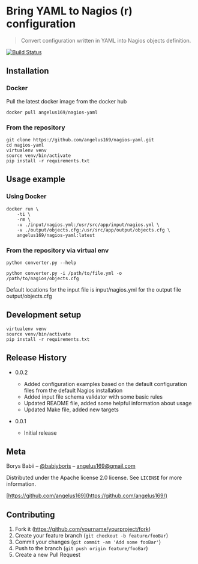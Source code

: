 # Bring YAML to Nagios (r) configuration
> Convert configuration written in YAML into Nagios objects definition.

[![Build Status](https://travis-ci.org/angelus169/nagios-yaml.svg?branch=master)](https://travis-ci.org/angelus169/nagios-yaml)

## Installation

### Docker

Pull the latest docker image from the docker hub

```
docker pull angelus169/nagios-yaml
```

### From the repository

```
git clone https://github.com/angelus169/nagios-yaml.git
cd nagios-yaml
virtualenv venv
source venv/bin/activate
pip install -r requirements.txt
```

## Usage example

### Using Docker

```
docker run \
    -ti \
    -rm \
    -v ./input/nagios.yml:/usr/src/app/input/nagios.yml \
    -v ./output/objects.cfg:/usr/src/app/output/objects.cfg \
    angelus169/nagios-yaml:latest
```

### From the repository via virtual env

```
python converter.py --help
```

```
python converter.py -i /path/to/file.yml -o /path/to/nagios/objects.cfg
```

Default locations for the input file is input/nagios.yml for the output file output/objects.cfg


## Development setup

```
virtualenv venv
source venv/bin/activate
pip install -r requirements.txt
```

## Release History

* 0.0.2
    * Added configuration examples based on the default configuration files from the default Nagios installation
    * Added input file schema validator with some basic rules
    * Updated README file, added some helpful information about usage
    * Updated Make file, added new targets

* 0.0.1
    * Initial release


## Meta

Borys Babii – [@babiyboris](https://twitter.com/babiyboris) – angelus169@gmail.com

Distributed under the Apache license 2.0 license. See ``LICENSE`` for more information.

[https://github.com/angelus169](https://github.com/angelus169/)

## Contributing

1. Fork it (<https://github.com/yourname/yourproject/fork>)
2. Create your feature branch (`git checkout -b feature/fooBar`)
3. Commit your changes (`git commit -am 'Add some fooBar'`)
4. Push to the branch (`git push origin feature/fooBar`)
5. Create a new Pull Request

[travis-image]: https://img.shields.io/travis/angelus169/nagios-yaml/master.svg?style=flat-square
[travis-url]: https://travis-ci.org/angelus169/nagios-yaml
[wiki]: https://github.com/angelus169/nagios-yaml/wiki
